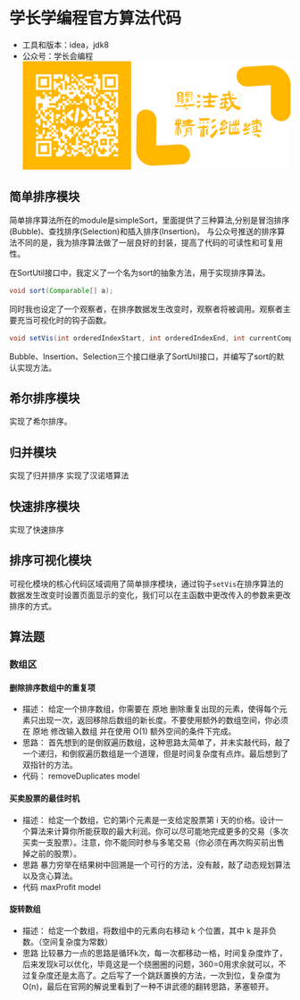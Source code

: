 # 学长学编程官方算法代码
* 工具和版本：idea，jdk8
* 公众号：学长会编程
![Image](https://github.com/wang-si-yuan/algorithm/blob/master/images/gzh.png)
## 简单排序模块
简单排序算法所在的module是simpleSort，里面提供了三种算法,分别是冒泡排序(Bubble)、查找排序(Selection)和插入排序(Insertion)。
与公众号推送的排序算法不同的是，我为排序算法做了一层良好的封装，提高了代码的可读性和可复用性。

在SortUtil接口中，我定义了一个名为sort的抽象方法，用于实现排序算法。
```java
void sort(Comparable[] a);
```
同时我也设定了一个观察者，在排序数据发生改变时，观察者将被调用。观察者主要充当可视化时的钩子函数。
```java
void setVis(int orderedIndexStart, int orderedIndexEnd, int currentCompareIndex, int currentMaximumIndex);
```
Bubble、Insertion、Selection三个接口继承了SortUtil接口，并编写了sort的默认实现方法。
## 希尔排序模块
实现了希尔排序。
## 归并模块
实现了归并排序
实现了汉诺塔算法
## 快速排序模块
实现了快速排序
## 排序可视化模块
可视化模块的核心代码区域调用了简单排序模块，通过钩子`setVis`在排序算法的数据发生改变时设置页面显示的变化，我们可以在主函数中更改传入的参数来更改排序的方式。
## 算法题
### 数组区
#### 删除排序数组中的重复项
* 描述：
给定一个排序数组，你需要在 原地 删除重复出现的元素，使得每个元素只出现一次，返回移除后数组的新长度。不要使用额外的数组空间，你必须在 原地 修改输入数组 并在使用 O(1) 额外空间的条件下完成。
* 思路：
首先想到的是倒叙遍历数组，这种思路太简单了，并未实敲代码，敲了一个递归，和倒叙遍历数组是一个道理，但是时间复杂度有点炸。最后想到了双指针的方法。
* 代码：
removeDuplicates model
#### 买卖股票的最佳时机
* 描述：
给定一个数组，它的第i个元素是一支给定股票第 i 天的价格。设计一个算法来计算你所能获取的最大利润。你可以尽可能地完成更多的交易（多次买卖一支股票）。注意，你不能同时参与多笔交易（你必须在再次购买前出售掉之前的股票）。
* 思路
暴力穷举在结果树中回溯是一个可行的方法，没有敲，敲了动态规划算法以及贪心算法。
* 代码
maxProfit model
#### 旋转数组
* 描述：
给定一个数组，将数组中的元素向右移动 k 个位置，其中 k 是非负数。（空间复杂度为常数）
* 思路
比较暴力一点的思路是循环k次，每一次都移动一格，时间复杂度炸了，后来发现k可以优化，毕竟这是一个绕圈圈的问题，360=0用求余就可以，不过复杂度还是太高了。之后写了一个跳跃置换的方法，一次到位，复杂度为O(n)，最后在官网的解说里看到了一种不讲武德的翻转思路，茅塞顿开。